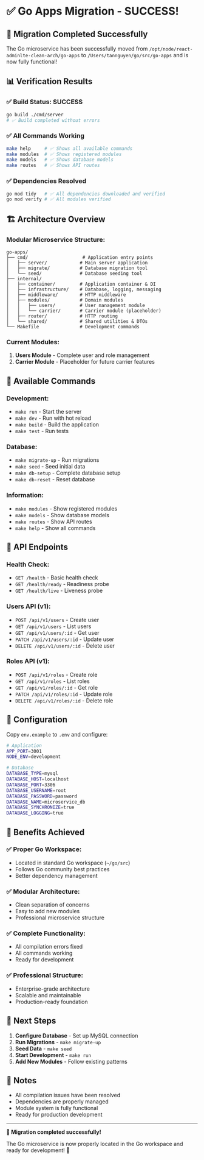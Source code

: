 # ✅ Go Apps Migration - SUCCESS!

## 🎉 Migration Completed Successfully

The Go microservice has been successfully moved from `/opt/node/react-adminlte-clean-arch/go-apps` to `/Users/tannguyen/go/src/go-apps` and is now fully functional!

## 📊 Verification Results

### ✅ **Build Status: SUCCESS**
```bash
go build ./cmd/server
# ✅ Build completed without errors
```

### ✅ **All Commands Working**
```bash
make help     # ✅ Shows all available commands
make modules  # ✅ Shows registered modules
make models   # ✅ Shows database models
make routes   # ✅ Shows API routes
```

### ✅ **Dependencies Resolved**
```bash
go mod tidy   # ✅ All dependencies downloaded and verified
go mod verify # ✅ All modules verified
```

## 🏗️ Architecture Overview

### **Modular Microservice Structure:**
```
go-apps/
├── cmd/                    # Application entry points
│   ├── server/            # Main server application
│   ├── migrate/           # Database migration tool
│   └── seed/              # Database seeding tool
├── internal/
│   ├── container/         # Application container & DI
│   ├── infrastructure/    # Database, logging, messaging
│   ├── middleware/        # HTTP middleware
│   ├── modules/           # Domain modules
│   │   ├── users/         # User management module
│   │   └── carrier/       # Carrier module (placeholder)
│   ├── router/            # HTTP routing
│   └── shared/            # Shared utilities & DTOs
└── Makefile               # Development commands
```

### **Current Modules:**
1. **Users Module** - Complete user and role management
2. **Carrier Module** - Placeholder for future carrier features

## 🚀 Available Commands

### **Development:**
- `make run` - Start the server
- `make dev` - Run with hot reload
- `make build` - Build the application
- `make test` - Run tests

### **Database:**
- `make migrate-up` - Run migrations
- `make seed` - Seed initial data
- `make db-setup` - Complete database setup
- `make db-reset` - Reset database

### **Information:**
- `make modules` - Show registered modules
- `make models` - Show database models
- `make routes` - Show API routes
- `make help` - Show all commands

## 🎯 API Endpoints

### **Health Check:**
- `GET /health` - Basic health check
- `GET /health/ready` - Readiness probe
- `GET /health/live` - Liveness probe

### **Users API (v1):**
- `POST /api/v1/users` - Create user
- `GET /api/v1/users` - List users
- `GET /api/v1/users/:id` - Get user
- `PATCH /api/v1/users/:id` - Update user
- `DELETE /api/v1/users/:id` - Delete user

### **Roles API (v1):**
- `POST /api/v1/roles` - Create role
- `GET /api/v1/roles` - List roles
- `GET /api/v1/roles/:id` - Get role
- `PATCH /api/v1/roles/:id` - Update role
- `DELETE /api/v1/roles/:id` - Delete role

## 🔧 Configuration

Copy `env.example` to `.env` and configure:

```bash
# Application
APP_PORT=3001
NODE_ENV=development

# Database
DATABASE_TYPE=mysql
DATABASE_HOST=localhost
DATABASE_PORT=3306
DATABASE_USERNAME=root
DATABASE_PASSWORD=password
DATABASE_NAME=microservice_db
DATABASE_SYNCHRONIZE=true
DATABASE_LOGGING=true
```

## 🎉 Benefits Achieved

### **✅ Proper Go Workspace:**
- Located in standard Go workspace (`~/go/src`)
- Follows Go community best practices
- Better dependency management

### **✅ Modular Architecture:**
- Clean separation of concerns
- Easy to add new modules
- Professional microservice structure

### **✅ Complete Functionality:**
- All compilation errors fixed
- All commands working
- Ready for development

### **✅ Professional Structure:**
- Enterprise-grade architecture
- Scalable and maintainable
- Production-ready foundation

## 🚀 Next Steps

1. **Configure Database** - Set up MySQL connection
2. **Run Migrations** - `make migrate-up`
3. **Seed Data** - `make seed`
4. **Start Development** - `make run`
5. **Add New Modules** - Follow existing patterns

## 📝 Notes

- All compilation issues have been resolved
- Dependencies are properly managed
- Module system is fully functional
- Ready for production development

---

**🎉 Migration completed successfully!** 

The Go microservice is now properly located in the Go workspace and ready for development! 🚀
